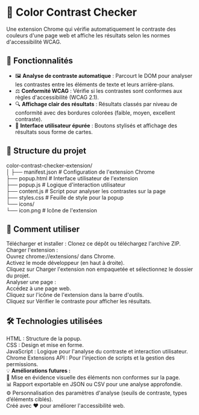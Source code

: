 # 🎯 Color Contrast Checker  

Une extension Chrome qui vérifie automatiquement le contraste des couleurs d'une page web et affiche les résultats selon les normes d'accessibilité WCAG.

## 🚀 Fonctionnalités  

- 🖼️ **Analyse de contraste automatique** : Parcourt le DOM pour analyser les contrastes entre les éléments de texte et leurs arrière-plans.  
- ⚖️ **Conformité WCAG** : Vérifie si les contrastes sont conformes aux règles d'accessibilité (WCAG 2.1).  
- 🔍 **Affichage clair des résultats** : Résultats classés par niveau de conformité avec des bordures colorées (faible, moyen, excellent contraste).  
- 🎨 **Interface utilisateur épurée** : Boutons stylisés et affichage des résultats sous forme de cartes.  

## 📂 Structure du projet
  

color-contrast-checker-extension/  
│
├── manifest.json          # Configuration de l'extension Chrome  
├── popup.html             # Interface utilisateur de l'extension  
├── popup.js               # Logique d'interaction utilisateur  
├── content.js             # Script pour analyser les contrastes sur la page  
├── styles.css             # Feuille de style pour la popup  
└── icons/  
    └── icon.png           # Icône de l'extension  

 ## 📖 Comment utiliser
Télécharger et installer : Clonez ce dépôt ou téléchargez l'archive ZIP.  
Charger l'extension :  
Ouvrez chrome://extensions/ dans Chrome.  
Activez le mode développeur (en haut à droite).  
Cliquez sur Charger l'extension non empaquetée et sélectionnez le dossier du projet.  
Analyser une page :  
Accédez à une page web.  
Cliquez sur l'icône de l'extension dans la barre d'outils.  
Cliquez sur Vérifier le contraste pour afficher les résultats. 

## 🛠️ Technologies utilisées  
HTML : Structure de la popup.  
CSS : Design et mise en forme.  
JavaScript : Logique pour l'analyse du contraste et interaction utilisateur.  
Chrome Extensions API : Pour l'injection de scripts et la gestion des permissions.  
💡 **Améliorations futures :**   
🌟 Mise en évidence visuelle des éléments non conformes sur la page.  
📊 Rapport exportable en JSON ou CSV pour une analyse approfondie.  
⚙️ Personnalisation des paramètres d'analyse (seuils de contraste, types d’éléments ciblés).  
Créé avec ❤️ pour améliorer l'accessibilité web.  